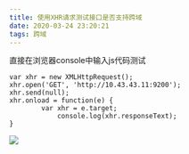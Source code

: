 ```yaml
---
title: 使用XHR请求测试接口是否支持跨域
date: 2020-03-24 23:20:21
tags: 跨域
---
```


直接在浏览器console中输入js代码测试
```
var xhr = new XMLHttpRequest();
xhr.open('GET', 'http://10.43.43.11:9200');
xhr.send(null);
xhr.onload = function(e) {
        var xhr = e.target;
            console.log(xhr.responseText);
}
```
![](http://zpengg.oss-cn-shenzhen.aliyuncs.com/img/1ae1a19037ddfdc5a6bce19f9d80bc67.png)
